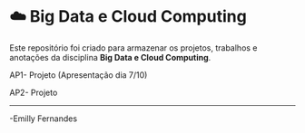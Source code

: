 # ☁️ Big Data e Cloud Computing

Este repositório foi criado para armazenar os projetos, trabalhos e anotações da disciplina **Big Data e Cloud Computing**.

AP1- Projeto (Apresentação dia 7/10)


AP2- Projeto

---

-Emilly Fernandes
